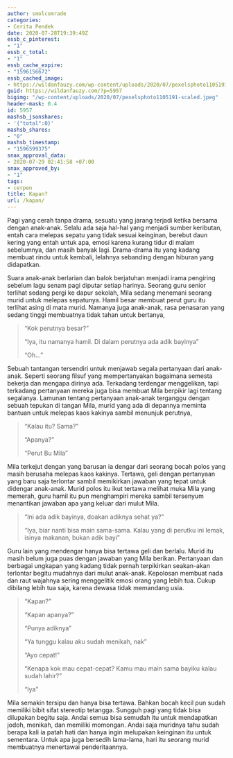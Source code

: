 ```yaml
---
author: smolcomrade
categories:
- Cerita Pendek
date: 2020-07-28T19:39:49Z
essb_c_pinterest:
- "1"
essb_c_total:
- "1"
essb_cache_expire:
- "1596156672"
essb_cached_image:
- https://wildanfauzy.com/wp-content/uploads/2020/07/pexelsphoto1105191-scaled.jpeg
guid: https://wildanfauzy.com/?p=5957
bigimg: "/wp-content/uploads/2020/07/pexelsphoto1105191-scaled.jpeg"
header-mask: 0.4
id: 5957
mashsb_jsonshares:
- '{"total":0}'
mashsb_shares:
- "0"
mashsb_timestamp:
- "1596599375"
snax_approval_data:
- 2020-07-29 02:41:58 +07:00
snax_approved_by:
- "1"
tags:
- cerpen
title: Kapan?
url: /kapan/
---
```


Pagi yang cerah tanpa drama, sesuatu yang jarang terjadi ketika bersama dengan anak-anak. Selalu ada saja hal-hal yang menjadi sumber keributan, entah cara melepas sepatu yang tidak sesuai keinginan, berebut daun kering yang entah untuk apa, emosi karena kurang tidur di malam sebelumnya, dan masih banyak lagi. Drama-drama itu yang kadang membuat rindu untuk kembali, lelahnya sebanding dengan hiburan yang didapatkan.

Suara anak-anak berlarian dan balok berjatuhan menjadi irama pengiring sebelum lagu senam pagi diputar setiap harinya. Seorang guru senior terlihat sedang pergi ke dapur sekolah, Mila sedang menemani seorang murid untuk melepas sepatunya. Hamil besar membuat perut guru itu terlihat asing di mata murid. Namanya juga anak-anak, rasa penasaran yang sedang tinggi membuatnya tidak tahan untuk bertanya,

> “Kok perutnya besar?”
> 
> “Iya, itu namanya hamil. Di dalam perutnya ada adik bayinya”
> 
> “Oh…”

Sebuah tantangan tersendiri untuk menjawab segala pertanyaan dari anak-anak. Seperti seorang filsuf yang mempertanyakan bagaimana semesta bekerja dan mengapa dirinya ada. Terkadang terdengar menggelikan, tapi terkadang pertanyaan mereka juga bisa membuat Mila berpikir lagi tentang segalanya. Lamunan tentang pertanyaan anak-anak terganggu dengan sebuah tepukan di tangan Mila, murid yang ada di depannya meminta bantuan untuk melepas kaos kakinya sambil menunjuk perutnya,

> “Kalau itu? Sama?”
> 
> “Apanya?”
> 
> “Perut Bu Mila”

Mila terkejut dengan yang barusan ia dengar dari seorang bocah polos yang masih berusaha melepas kaos kakinya. Tertawa, geli dengan pertanyaan yang baru saja terlontar sambil memikirkan jawaban yang tepat untuk didengar anak-anak. Murid polos itu ikut tertawa melihat muka Mila yang memerah, guru hamil itu pun menghampiri mereka sambil tersenyum menantikan jawaban apa yang keluar dari mulut Mila.

> “Ini ada adik bayinya, doakan adiknya sehat ya?”
> 
> “Iya, biar nanti bisa main sama-sama. Kalau yang di perutku ini lemak, isinya makanan, bukan adik bayi”

Guru lain yang mendengar hanya bisa tertawa geli dan berlalu. Murid itu masih belum juga puas dengan jawaban yang Mila berikan. Pertanyaan dan berbagai ungkapan yang kadang tidak pernah terpikirkan seakan-akan terlontar begitu mudahnya dari mulut anak-anak. Kepolosan membuat nada dan raut wajahnya sering menggelitik emosi orang yang lebih tua. Cukup dibilang lebih tua saja, karena dewasa tidak memandang usia.

> “Kapan?”
> 
> “Kapan apanya?”
> 
> “Punya adiknya”
> 
> “Ya tunggu kalau aku sudah menikah, nak”
> 
> “Ayo cepat!”
> 
> “Kenapa kok mau cepat-cepat? Kamu mau main sama bayiku kalau sudah lahir?”
> 
> “Iya”

Mila semakin tersipu dan hanya bisa tertawa. Bahkan bocah kecil pun sudah memiliki bibit sifat stereotip tetangga. Sungguh pagi yang tidak bisa dilupakan begitu saja. Andai semua bisa semudah itu untuk mendapatkan jodoh, menikah, dan memiliki momongan. Andai saja muridnya tahu sudah berapa kali ia patah hati dan hanya ingin melupakan keinginan itu untuk sementara. Untuk apa juga bersedih lama-lama, hari itu seorang murid membuatnya menertawai penderitaannya.